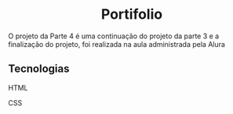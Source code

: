 <h1 align="center">Portifolio</h1>
<p>O projeto da Parte 4 é uma continuação do projeto da parte 3 e a finalização do projeto, foi realizada na aula administrada pela Alura</p>

<h2>Tecnologias</h2>
<p>HTML</p>
<p>CSS</p>
